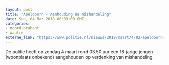 ```yaml
---
layout: post
title: "Apeldoorn - Aanhouding na mishandeling"
date: Sun, 04 Mar 2018 08:33:00 GMT
categories: 
- noord-brabant 
- waalre 
externe_link: "https://www.politie.nl/nieuws/2018/maart/4/02-apeldoorn-aanhouding-na-mishandeling.html"
---
```


De politie heeft op zondag 4 maart rond 03.50 uur een 18-jarige jongen (woonplaats onbekend) aangehouden op verdenking van mishandeling.
